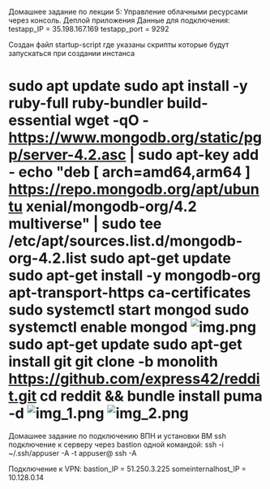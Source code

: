 Домашнее задание по лекции 5: Управление облачными ресурсами через консоль. Деплой приложения
Данные для подключения:
testapp_IP = 35.198.167.169
testapp_port = 9292

Создан файл startup-script где указаны скрипты которые будут запускаться при создании инстанса

sudo apt update
sudo apt install -y ruby-full ruby-bundler build-essential
wget -qO - https://www.mongodb.org/static/pgp/server-4.2.asc | sudo apt-key add -
echo "deb [ arch=amd64,arm64 ] https://repo.mongodb.org/apt/ubuntu xenial/mongodb-org/4.2 multiverse" | sudo tee /etc/apt/sources.list.d/mongodb-org-4.2.list
sudo apt-get update
sudo apt-get install -y mongodb-org apt-transport-https ca-certificates
sudo systemctl start mongod
sudo systemctl enable mongod
![img.png](img.png)
sudo apt-get update
sudo apt-get install git
git clone -b monolith https://github.com/express42/reddit.git
cd reddit && bundle install
puma -d
![img_1.png](img_1.png)
![img_2.png](img_2.png)
=================================================================================

Домашнее задание по подключению ВПН и установки ВМ
ssh подключение к серверу через bastion одной командой:
ssh -i ~/.ssh/appuser -A -t appuser@<hop server> ssh -A <target server>

Подключение к VPN:
bastion_IP = 51.250.3.225
someinternalhost_IP = 10.128.0.14
